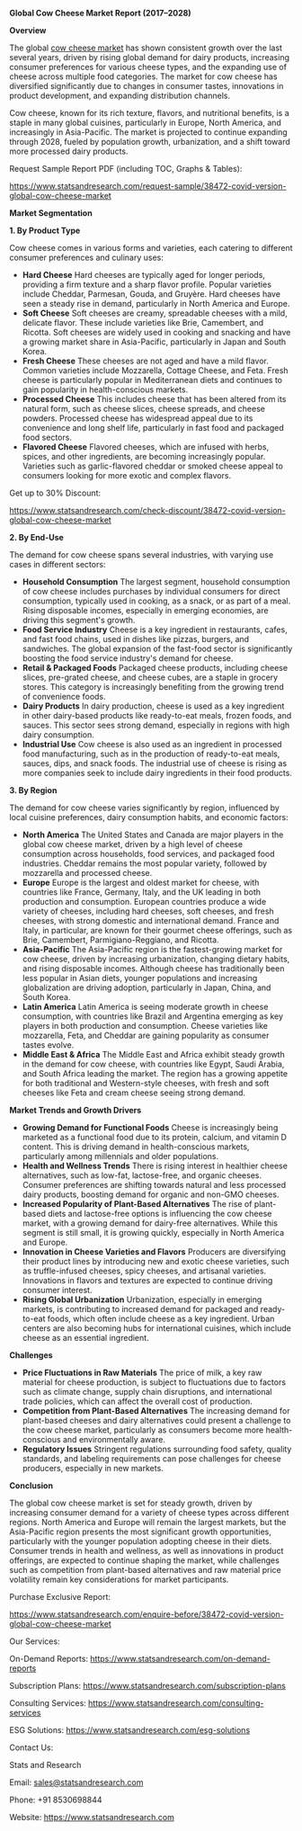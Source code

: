 ﻿**Global Cow Cheese Market Report (2017–2028)**

**Overview**

The global [cow cheese market](https://www.statsandresearch.com/report/38472-covid-version-global-cow-cheese-market) has shown consistent growth over the last several years, driven by rising global demand for dairy products, increasing consumer preferences for various cheese types, and the expanding use of cheese across multiple food categories. The market for cow cheese has diversified significantly due to changes in consumer tastes, innovations in product development, and expanding distribution channels.

Cow cheese, known for its rich texture, flavors, and nutritional benefits, is a staple in many global cuisines, particularly in Europe, North America, and increasingly in Asia-Pacific. The market is projected to continue expanding through 2028, fueled by population growth, urbanization, and a shift toward more processed dairy products.

Request Sample Report PDF (including TOC, Graphs & Tables):

<https://www.statsandresearch.com/request-sample/38472-covid-version-global-cow-cheese-market>

**Market Segmentation**

**1. By Product Type**

Cow cheese comes in various forms and varieties, each catering to different consumer preferences and culinary uses:

- **Hard Cheese**
  Hard cheeses are typically aged for longer periods, providing a firm texture and a sharp flavor profile. Popular varieties include Cheddar, Parmesan, Gouda, and Gruyère. Hard cheeses have seen a steady rise in demand, particularly in North America and Europe.
- **Soft Cheese**
  Soft cheeses are creamy, spreadable cheeses with a mild, delicate flavor. These include varieties like Brie, Camembert, and Ricotta. Soft cheeses are widely used in cooking and snacking and have a growing market share in Asia-Pacific, particularly in Japan and South Korea.
- **Fresh Cheese**
  These cheeses are not aged and have a mild flavor. Common varieties include Mozzarella, Cottage Cheese, and Feta. Fresh cheese is particularly popular in Mediterranean diets and continues to gain popularity in health-conscious markets.
- **Processed Cheese**
  This includes cheese that has been altered from its natural form, such as cheese slices, cheese spreads, and cheese powders. Processed cheese has widespread appeal due to its convenience and long shelf life, particularly in fast food and packaged food sectors.
- **Flavored Cheese**
  Flavored cheeses, which are infused with herbs, spices, and other ingredients, are becoming increasingly popular. Varieties such as garlic-flavored cheddar or smoked cheese appeal to consumers looking for more exotic and complex flavors.

Get up to 30% Discount:

<https://www.statsandresearch.com/check-discount/38472-covid-version-global-cow-cheese-market>

**2. By End-Use**

The demand for cow cheese spans several industries, with varying use cases in different sectors:

- **Household Consumption**
  The largest segment, household consumption of cow cheese includes purchases by individual consumers for direct consumption, typically used in cooking, as a snack, or as part of a meal. Rising disposable incomes, especially in emerging economies, are driving this segment's growth.
- **Food Service Industry**
  Cheese is a key ingredient in restaurants, cafes, and fast food chains, used in dishes like pizzas, burgers, and sandwiches. The global expansion of the fast-food sector is significantly boosting the food service industry's demand for cheese.
- **Retail & Packaged Foods**
  Packaged cheese products, including cheese slices, pre-grated cheese, and cheese cubes, are a staple in grocery stores. This category is increasingly benefiting from the growing trend of convenience foods.
- **Dairy Products**
  In dairy production, cheese is used as a key ingredient in other dairy-based products like ready-to-eat meals, frozen foods, and sauces. This sector sees strong demand, especially in regions with high dairy consumption.
- **Industrial Use**
  Cow cheese is also used as an ingredient in processed food manufacturing, such as in the production of ready-to-eat meals, sauces, dips, and snack foods. The industrial use of cheese is rising as more companies seek to include dairy ingredients in their food products.

**3. By Region**

The demand for cow cheese varies significantly by region, influenced by local cuisine preferences, dairy consumption habits, and economic factors:

- **North America**
  The United States and Canada are major players in the global cow cheese market, driven by a high level of cheese consumption across households, food services, and packaged food industries. Cheddar remains the most popular variety, followed by mozzarella and processed cheese.
- **Europe**
  Europe is the largest and oldest market for cheese, with countries like France, Germany, Italy, and the UK leading in both production and consumption. European countries produce a wide variety of cheeses, including hard cheeses, soft cheeses, and fresh cheeses, with strong domestic and international demand. France and Italy, in particular, are known for their gourmet cheese offerings, such as Brie, Camembert, Parmigiano-Reggiano, and Ricotta.
- **Asia-Pacific**
  The Asia-Pacific region is the fastest-growing market for cow cheese, driven by increasing urbanization, changing dietary habits, and rising disposable incomes. Although cheese has traditionally been less popular in Asian diets, younger populations and increasing globalization are driving adoption, particularly in Japan, China, and South Korea.
- **Latin America**
  Latin America is seeing moderate growth in cheese consumption, with countries like Brazil and Argentina emerging as key players in both production and consumption. Cheese varieties like mozzarella, Feta, and Cheddar are gaining popularity as consumer tastes evolve.
- **Middle East & Africa**
  The Middle East and Africa exhibit steady growth in the demand for cow cheese, with countries like Egypt, Saudi Arabia, and South Africa leading the market. The region has a growing appetite for both traditional and Western-style cheeses, with fresh and soft cheeses like Feta and cream cheese seeing strong demand.

**Market Trends and Growth Drivers**

- **Growing Demand for Functional Foods**
  Cheese is increasingly being marketed as a functional food due to its protein, calcium, and vitamin D content. This is driving demand in health-conscious markets, particularly among millennials and older populations.
- **Health and Wellness Trends**
  There is rising interest in healthier cheese alternatives, such as low-fat, lactose-free, and organic cheeses. Consumer preferences are shifting towards natural and less processed dairy products, boosting demand for organic and non-GMO cheeses.
- **Increased Popularity of Plant-Based Alternatives**
  The rise of plant-based diets and lactose-free options is influencing the cow cheese market, with a growing demand for dairy-free alternatives. While this segment is still small, it is growing quickly, especially in North America and Europe.
- **Innovation in Cheese Varieties and Flavors**
  Producers are diversifying their product lines by introducing new and exotic cheese varieties, such as truffle-infused cheeses, spicy cheeses, and artisanal varieties. Innovations in flavors and textures are expected to continue driving consumer interest.
- **Rising Global Urbanization**
  Urbanization, especially in emerging markets, is contributing to increased demand for packaged and ready-to-eat foods, which often include cheese as a key ingredient. Urban centers are also becoming hubs for international cuisines, which include cheese as an essential ingredient.

**Challenges**

- **Price Fluctuations in Raw Materials**
  The price of milk, a key raw material for cheese production, is subject to fluctuations due to factors such as climate change, supply chain disruptions, and international trade policies, which can affect the overall cost of production.
- **Competition from Plant-Based Alternatives**
  The increasing demand for plant-based cheeses and dairy alternatives could present a challenge to the cow cheese market, particularly as consumers become more health-conscious and environmentally aware.
- **Regulatory Issues**
  Stringent regulations surrounding food safety, quality standards, and labeling requirements can pose challenges for cheese producers, especially in new markets.

**Conclusion**

The global cow cheese market is set for steady growth, driven by increasing consumer demand for a variety of cheese types across different regions. North America and Europe will remain the largest markets, but the Asia-Pacific region presents the most significant growth opportunities, particularly with the younger population adopting cheese in their diets. Consumer trends in health and wellness, as well as innovations in product offerings, are expected to continue shaping the market, while challenges such as competition from plant-based alternatives and raw material price volatility remain key considerations for market participants.

Purchase Exclusive Report:

<https://www.statsandresearch.com/enquire-before/38472-covid-version-global-cow-cheese-market>


Our Services:

On-Demand Reports: <https://www.statsandresearch.com/on-demand-reports>

Subscription Plans: <https://www.statsandresearch.com/subscription-plans>

Consulting Services: <https://www.statsandresearch.com/consulting-services>

ESG Solutions: <https://www.statsandresearch.com/esg-solutions>

Contact Us:

Stats and Research

Email: <sales@statsandresearch.com>

Phone: +91 8530698844

Website: <https://www.statsandresearch.com>





